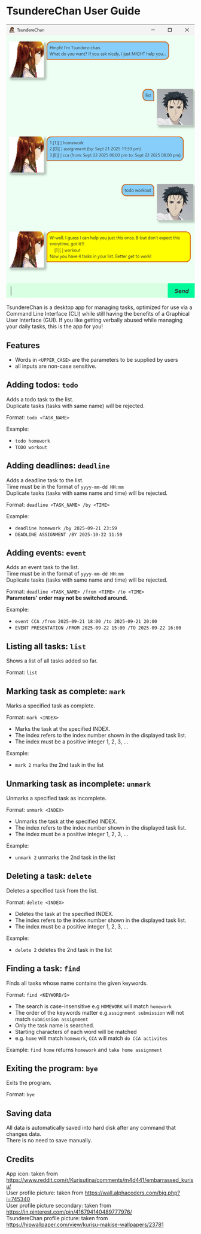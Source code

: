 # TsundereChan User Guide

![Product Screenshot](Ui.png)

TsundereChan is a desktop app for managing tasks, optimized for use via a Command Line Interface (CLI)
while still having the benefits of a Graphical User Interface (GUI).
If you like getting verbally abused while managing your daily tasks, this is the app for you!


## Features
- Words in `<UPPER_CASE>` are the parameters to be supplied by users
- all inputs are non-case sensitive.


## Adding todos: `todo`

Adds a todo task to the list.  
Duplicate tasks (tasks with same name) will be rejected.


Format: `todo <TASK_NAME>`

Example: 
- `todo homework`
- `TODO workout`


## Adding deadlines: `deadline`

Adds a deadline task to the list.  
Time must be in the format of `yyyy-mm-dd HH:mm`  
Duplicate tasks (tasks with same name and time) will be rejected.

Format: `deadline <TASK_NAME> /by <TIME>`

Example:
- `deadline homework /by 2025-09-21 23:59`
- `DEADLINE ASSIGNMENT /BY 2025-10-22 11:59`


## Adding events: `event`

Adds an event task to the list.   
Time must be in the format of `yyyy-mm-dd HH:mm`  
Duplicate tasks (tasks with same name and time) will be rejected.

Format: `deadline <TASK_NAME> /from <TIME> /to <TIME>`  
**Parameters' order may not be switched around.**

Example:
- `event CCA /from 2025-09-21 18:00 /to 2025-09-21 20:00`
- `EVENT PRESENTATION /FROM 2025-09-22 15:00 /TO 2025-09-22 16:00`


## Listing all tasks: `list`

Shows a list of all tasks added so far.

Format: `list`


## Marking task as complete: `mark`

Marks a specified task as complete.

Format: `mark <INDEX>`
- Marks the task at the specified INDEX.
- The index refers to the index number shown in the displayed task list.
- The index must be a positive integer 1, 2, 3, …​

Example:
- `mark 2` marks the 2nd task in the list


## Unmarking task as incomplete: `unmark`

Unmarks a specified task as incomplete.

Format: `unmark <INDEX>`
- Unmarks the task at the specified INDEX.
- The index refers to the index number shown in the displayed task list.
- The index must be a positive integer 1, 2, 3, …​

Example:
- `unmark 2` unmarks the 2nd task in the list


## Deleting a task: `delete`

Deletes a specified task from the list.

Format: `delete <INDEX>`
- Deletes the task at the specified INDEX.
- The index refers to the index number shown in the displayed task list.
- The index must be a positive integer 1, 2, 3, …​

Example:
- `delete 2` deletes the 2nd task in the list


## Finding a task: `find`

Finds all tasks whose name contains the given keywords.

Format: `find <KEYWORD/S>`

- The search is case-insensitive e.g `HOMEWORK` will match `homework`
- The order of the keywords matter e.g.`assignment submission` will not match `submission assignment`
- Only the task name is searched.
- Starting characters of each word will be matched 
- e.g. `home` will match `homework`, `CCA` will match `do CCA activites`

Example: `find home` returns `homework` and `take home assignment`


## Exiting the program: `bye`

Exits the program.

Format: `bye`


## Saving data
All data is automatically saved into hard disk after any command that changes data.  
There is no need to save manually.


## Credits
App icon: taken from https://www.reddit.com/r/Kurisutina/comments/m4d441/embarrassed_kurisu/  
User profile picture: taken from https://wall.alphacoders.com/big.php?i=745340  
User profile picture secondary: taken from https://in.pinterest.com/pin/416794140489777976/  
TsundereChan profile picture: taken from https://hipwallpaper.com/view/kurisu-makise-wallpapers/23781


